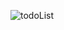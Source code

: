 ![todoList](https://user-images.githubusercontent.com/75652083/189558080-6baa5016-38d7-4c59-8d60-80061154ceb4.gif)
